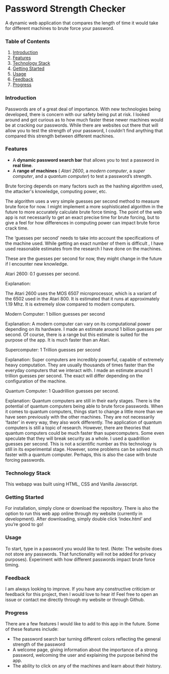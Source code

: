 # Password Strength Checker

A dynamic web application that compares the length of time it would take for different machines to brute force your password. 

### Table of Contents
1. [Introduction](#Introduction) <a name="Introduction"/>
2. [Features](#Features) <a name="Features"/>
3. [Technology Stack](#TechnologyStack) <a name="TechnologyStack"/>
4. [Getting Started](#GettingStarted) <a name="GettingStarted"/>
5. [Usage](#Usage) <a name="Usage"/>
6. [Feedback](#Feedback) <a name="Feedback"/>
7. [Progress](#Progress) <a name="Progress"/>

### Introduction 


Passwords are of a great deal of importance. With new technologies being developed, there is concern with our safety being put at risk. I looked around and got curious as to how much faster these newer machines would be at cracking our passwords. While there are websites out there that will allow you to test the strength of your password, I couldn’t find anything that compared this strength between different machines. 

### Features
- A **dynamic password search bar** that allows you to test a password in **real time**.
- A **range of machines** ( *Atari 2600*, a *modern computer*, a *super computer*, and a *quantum computer*) to test a password’s strength.

Brute forcing depends on many factors such as the hashing algorithm used, the attacker's knowledge, computing power, etc. 

The algorithm uses a very simple guesses per second method to measure brute force for now. I might implement a more sophisticated algorithm in the future to more accurately calculate brute force timing. The point of the web app is not necessarily to get an exact precise time for brute forcing, but to give a feel for how differences in computing power can impact brute force crack time.

The ‘guesses per second’ needs to take into account the specifications of the machine used. While getting an exact number of them is difficult , I have used reasonable estimates from the research I have done on the machines. 

These are the guesses per second for now, they might change in the future if I encounter new knowledge.

Atari 2600: 0.1 guesses per second.

Explanation: 

The Atari 2600 uses the MOS 6507 microprocessor, which is a variant of the 6502 used in the Atari 800. It is estimated that it runs at approximately 1.19 Mhz. It is extremely slow compared to modern computers. 

Modern Computer: 1 billion guesses per second

Explanation: A modern computer can vary on its computational power depending on its hardware. I made an estimate around 1 billion guesses per second. Of course, there is a range but this estimate is suited for the purpose of the app. It is much faster than an Atari. 

Supercomputer: 1 Trillion guesses per second

Explanation: Super computers are incredibly powerful, capable of extremely heavy computation. They are usually thousands of times faster than the everyday computers that we interact with. I made an estimate around 1 trillion guesses per second. The exact will differ depending on the configuration of the machine. 

Quantum Computer: 1 Quadrillion guesses per second.

Explanation: Quantum computers are still in their early stages. There is the potential of quantum computers being able to brute force passwords. When it comes to quantum computers, things start to change a little more than we have seen previously with the other machines. They are not necessarily ‘faster’ in every way, they also work differently. The application of quantum computers is still a topic of research. However, there are theories that quantum computers could be much faster than supercomputers. Some even speculate that they will break security as a whole. I used a quadrillion guesses per second. This is not a scientific number as this technology is still in its experimental stage. However, some problems can be solved much faster with a quantum computer. Perhaps, this is also the case with brute forcing passwords. 



### Technology Stack

This webapp was built using HTML, CSS and Vanilla Javascript. 


### Getting Started

For installation, simply clone or download the repository. There is also the option to run this web app online through my website (currently in development). After downloading, simply double click ‘index.html’ and you’re good to go!


### Usage

To start, type in a password you would like to test. (Note: The website does not store any passwords. That functionality will not be added for privacy purposes). Experiment with how different passwords impact brute force timing. 

### Feedback

I am always looking to improve. If you have any constructive criticism or feedback for this project, then I would love to hear it! Feel free to open an issue or contact me directly through my website or through Github.

### Progress

There are a few features I would like to add to this app in the future. Some of these features include:

- The password search bar turning different colors reflecting the general strength of the password 
- A welcome page, giving information about the importance of a strong password, welcoming the user and explaining the purpose behind the app. 
- The ability to click on any of the machines and learn about their history. 


